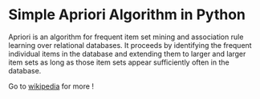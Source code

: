 Simple Apriori Algorithm in Python
========

Apriori is an algorithm for frequent item set mining and association rule learning over relational databases. It proceeds by identifying the frequent individual items in the database and extending them to larger and larger item sets as long as those item sets appear sufficiently often in the database.

Go to [wikipedia](https://en.wikipedia.org/wiki/Apriori_algorithm) for more !

